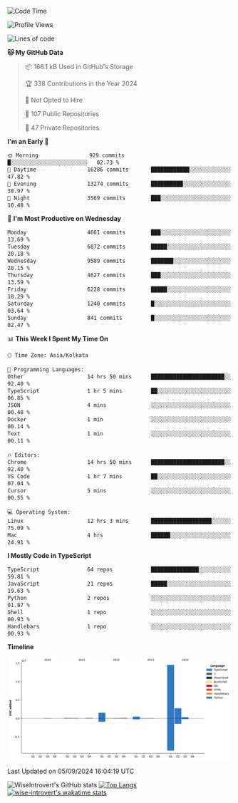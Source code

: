 <!--START_SECTION:waka-->
![Code Time](http://img.shields.io/badge/Code%20Time-1%2C574%20hrs%2025%20mins-blue)

![Profile Views](http://img.shields.io/badge/Profile%20Views-0-blue)

![Lines of code](https://img.shields.io/badge/From%20Hello%20World%20I%27ve%20Written-20.3%20million%20lines%20of%20code-blue)

**🐱 My GitHub Data** 

> 📦 166.1 kB Used in GitHub's Storage 
 > 
> 🏆 338 Contributions in the Year 2024
 > 
> 🚫 Not Opted to Hire
 > 
> 📜 107 Public Repositories 
 > 
> 🔑 47 Private Repositories 
 > 
**I'm an Early 🐤** 

```text
🌞 Morning                929 commits         █░░░░░░░░░░░░░░░░░░░░░░░░   02.73 % 
🌆 Daytime                16286 commits       ████████████░░░░░░░░░░░░░   47.82 % 
🌃 Evening                13274 commits       ██████████░░░░░░░░░░░░░░░   38.97 % 
🌙 Night                  3569 commits        ███░░░░░░░░░░░░░░░░░░░░░░   10.48 % 
```
📅 **I'm Most Productive on Wednesday** 

```text
Monday                   4661 commits        ███░░░░░░░░░░░░░░░░░░░░░░   13.69 % 
Tuesday                  6872 commits        █████░░░░░░░░░░░░░░░░░░░░   20.18 % 
Wednesday                9589 commits        ███████░░░░░░░░░░░░░░░░░░   28.15 % 
Thursday                 4627 commits        ███░░░░░░░░░░░░░░░░░░░░░░   13.59 % 
Friday                   6228 commits        █████░░░░░░░░░░░░░░░░░░░░   18.29 % 
Saturday                 1240 commits        █░░░░░░░░░░░░░░░░░░░░░░░░   03.64 % 
Sunday                   841 commits         █░░░░░░░░░░░░░░░░░░░░░░░░   02.47 % 
```


📊 **This Week I Spent My Time On** 

```text
🕑︎ Time Zone: Asia/Kolkata

💬 Programming Languages: 
Other                    14 hrs 50 mins      ███████████████████████░░   92.40 % 
TypeScript               1 hr 5 mins         ██░░░░░░░░░░░░░░░░░░░░░░░   06.85 % 
JSON                     4 mins              ░░░░░░░░░░░░░░░░░░░░░░░░░   00.48 % 
Docker                   1 min               ░░░░░░░░░░░░░░░░░░░░░░░░░   00.14 % 
Text                     1 min               ░░░░░░░░░░░░░░░░░░░░░░░░░   00.11 % 

🔥 Editors: 
Chrome                   14 hrs 50 mins      ███████████████████████░░   92.40 % 
VS Code                  1 hr 7 mins         ██░░░░░░░░░░░░░░░░░░░░░░░   07.04 % 
Cursor                   5 mins              ░░░░░░░░░░░░░░░░░░░░░░░░░   00.55 % 

💻 Operating System: 
Linux                    12 hrs 3 mins       ███████████████████░░░░░░   75.09 % 
Mac                      4 hrs               ██████░░░░░░░░░░░░░░░░░░░   24.91 % 
```

**I Mostly Code in TypeScript** 

```text
TypeScript               64 repos            ███████████████░░░░░░░░░░   59.81 % 
JavaScript               21 repos            █████░░░░░░░░░░░░░░░░░░░░   19.63 % 
Python                   2 repos             ░░░░░░░░░░░░░░░░░░░░░░░░░   01.87 % 
Shell                    1 repo              ░░░░░░░░░░░░░░░░░░░░░░░░░   00.93 % 
Handlebars               1 repo              ░░░░░░░░░░░░░░░░░░░░░░░░░   00.93 % 
```



**Timeline**

![Lines of Code chart](https://raw.githubusercontent.com/wise-introvert/wise-introvert/master/assets/bar_graph.png)


 Last Updated on 05/09/2024 16:04:19 UTC
<!--END_SECTION:waka-->

![WiseIntrovert's GitHub stats](https://github-readme-stats.vercel.app/api?username=wise-introvert&count_private=true&show_icons=true)
[![Top Langs](https://github-readme-stats.vercel.app/api/top-langs/?username=wise-introvert&langs_count=10)](https://github.com/anuraghazra/github-readme-stats)
[![wise-introvert's wakatime stats](https://github-readme-stats.vercel.app/api/wakatime?username=wiseintrovert)](https://github.com/anuraghazra/github-readme-stats)
